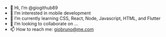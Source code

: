 - 👋 Hi, I’m @giogithub89
- 👀 I’m interested in mobile development
- 🌱 I’m currently learning CSS, React, Node, Javascript, HTML, and Flutter
- 💞️ I’m looking to collaborate on ...
- 📫 How to reach me: giobruno@me.com




<!---
giogithub89/giogithub89 is a ✨ special ✨ repository because its `README.md` (this file) appears on your GitHub profile.
You can click the Preview link to take a look at your changes.
--->

